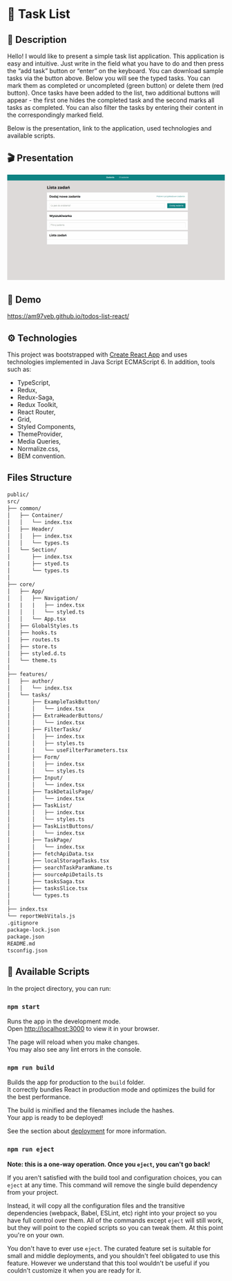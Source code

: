 # 🧾 Task List

## 📖 Description

Hello! 
I would like to present a simple task list application. This application is easy and intuitive. Just write in the field what you have to do and then press the “add task” button or “enter” on the keyboard. You can download sample tasks via the button above. Below you will see the typed tasks. You can mark them as completed or uncompleted (green button) or delete them (red button). Once tasks have been added to the list, two additional buttons will appear - the first one hides the completed task and the second marks all tasks as completed. You can also filter the tasks by entering their content in the correspondingly marked field.

Below is the presentation, link to the application, used technologies and available scripts.

## 🎬 Presentation

![App presentation](TodoListGif.gif)

## 📄 Demo

https://am97veb.github.io/todos-list-react/

## ⚙ Technologies

This project was bootstrapped with [Create React App](https://github.com/facebook/create-react-app) and uses technologies implemented in Java Script ECMAScript 6. In addition, tools such as:

- TypeScript,
- Redux,
- Redux-Saga,
- Redux Toolkit,
- React Router,
- Grid,
- Styled Components,
- ThemeProvider,
- Media Queries,
- Normalize.css,
- BEM convention.

## Files Structure
```
public/
src/
├── common/
│   ├── Container/ 
│   │   └── index.tsx
│   ├── Header/
│   │   ├── index.tsx
│   │   └── types.ts
│   └── Section/
│       ├── index.tsx
|       ├── styed.ts
│       └── types.ts
│
├── core/
│   ├── App/
│   │   ├── Navigation/
|   |   |   ├── index.tsx
│   │   │   └── styled.ts
│   │   └── App.tsx
│   ├── GlobalStyles.ts
│   ├── hooks.ts
│   ├── routes.ts
│   ├── store.ts
│   ├── styled.d.ts
│   └── theme.ts
│
├── features/
│   ├── author/
│   │   └── index.tsx
│   └── tasks/
│       ├── ExampleTaskButton/
│       │   └── index.tsx
│       ├── ExtraHeaderButtons/
│       │   └── index.tsx
│       ├── FilterTasks/
│       │   ├── index.tsx
│       │   ├── styles.ts
│       |   └── useFilterParameters.tsx
│       ├── Form/
│       │   ├── index.tsx
│       │   └── styles.ts
│       ├── Input/
│       │   └── index.tsx
│       ├── TaskDetailsPage/
│       │   └── index.tsx
│       ├── TaskList/
│       │   ├── index.tsx
│       │   └── styles.ts
│       ├── TaskListButtons/
│       │   └── index.tsx
│       ├── TaskPage/
│       │   └── index.tsx
│       ├── fetchApiData.tsx
│       ├── localStorageTasks.tsx
│       ├── searchTaskParamName.ts
│       ├── sourceApiDetails.ts
│       ├── tasksSaga.tsx
│       ├── tasksSlice.tsx
│       └── types.ts
│
├── index.tsx
└── reportWebVitals.js
.gitignore
package-lock.json
package.json
README.md
tsconfig.json
```
    
## 📃 Available Scripts

In the project directory, you can run:

### `npm start`

Runs the app in the development mode.\
Open [http://localhost:3000](http://localhost:3000) to view it in your browser.

The page will reload when you make changes.\
You may also see any lint errors in the console.

### `npm run build`

Builds the app for production to the `build` folder.\
It correctly bundles React in production mode and optimizes the build for the best performance.

The build is minified and the filenames include the hashes.\
Your app is ready to be deployed!

See the section about [deployment](https://facebook.github.io/create-react-app/docs/deployment) for more information.

### `npm run eject`

**Note: this is a one-way operation. Once you `eject`, you can't go back!**

If you aren't satisfied with the build tool and configuration choices, you can `eject` at any time. This command will remove the single build dependency from your project.

Instead, it will copy all the configuration files and the transitive dependencies (webpack, Babel, ESLint, etc) right into your project so you have full control over them. All of the commands except `eject` will still work, but they will point to the copied scripts so you can tweak them. At this point you're on your own.

You don't have to ever use `eject`. The curated feature set is suitable for small and middle deployments, and you shouldn't feel obligated to use this feature. However we understand that this tool wouldn't be useful if you couldn't customize it when you are ready for it.